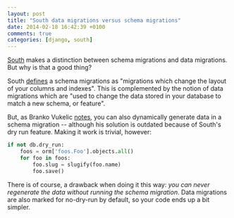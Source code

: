 ```yaml
---
layout: post
title: "South data migrations versus schema migrations"
date: 2014-02-18 16:42:39 +0100
comments: true
categories: [django, south]
---
```

[South](http://south.aeracode.org/) makes a distinction between schema migrations and data migrations. But why is that a good thing?

<!-- more -->

South [defines](http://south.readthedocs.org/en/latest/tutorial/part3.html#data-migrations) a schema migrations as "migrations which change the layout of your columns and indexes". This is complemented by the notion of data migrations which are "used to change the data stored in your database to match a new schema, or feature".

But, as Branko Vukelic [notes](http://www.brankovukelic.com/2013/02/south-migration-with-dynamically.html), you can also dynamically generate data in a schema migration -- although his solution is outdated because of South's dry run feature. Making it work is trivial, however:

``` python
if not db.dry_run:
    foos = orm['foos.Foo'].objects.all()
    for foo in foos:
        foo.slug = slugify(foo.name)
        foo.save()
```

There is of course, a drawback when doing it this way: _you can never regenerate the data without running the schema migration_. Data migrations are also marked for no-dry-run by default, so your code ends up a bit simpler.